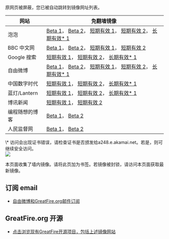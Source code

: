 <p>原网页被屏蔽，您已被自动跳转到镜像网址列表。</p>
<table>
    <thead>
        <tr>
            <th>网站</th>
            <th>免翻墙镜像</th>
        </tr>
    </thead>
    <tbody>    
        <tr>
            <td>泡泡</td>
            <td>            
                <a href="https://pp5.global.ssl.fastly.net/" target="jx1">Beta 1</a>，            
                <a href="https://pp4.global.ssl.fastly.net/" target="jx2">Beta 2</a>，            
                <a href="https://paopao17.azurewebsites.net" target="jx3">短期有效 1</a>，            
                <a href="https://d2iak8jpf2cptl.cloudfront.net" target="jx4">短期有效 2</a>，            
                <a href="https://main.dl.wu.akadns.net/f/1/1/1/dci.download.akamai.com/35985/159415/1/p/" target="jx5">长期有效* 1</a>
            </td>
        </tr>    
        <tr>
            <td>BBC 中文网</td>
            <td>            
                <a href="https://bbc4.global.ssl.fastly.net/" target="jx6">Beta 1</a>，            
                <a href="https://d1bgcxp91frokk.cloudfront.net/" target="jx7">Beta 2</a>，            
                <a href="https://bbc5.azurewebsites.net" target="jx8">短期有效 1</a>，            
                <a href="https://d3320oxsssjvdn.cloudfront.net" target="jx9">短期有效 2</a>
            </td>
        </tr>    
        <tr>
            <td>Google 搜索</td>
            <td>            
                <a href="https://google2.azurewebsites.net" target="jx10">短期有效 1</a>，            
                <a href="https://d3vv89cvqbrqlq.cloudfront.net" target="jx11">短期有效 2</a>，            
                <a href="https://g2.cctv.com.edgesuite.net/f/1/1/1/dci.download.akamai.com/35985/159415/1/g/" target="jx12">长期有效* 1</a>
            </td>
        </tr>    
        <tr>
            <td>自由微博</td>
            <td>            
                <a href="https://fw3.global.ssl.fastly.net/" target="jx13">Beta 1</a>，            
                <a href="https://d3imx1e8hbmfql.cloudfront.net/" target="jx14">Beta 2</a>，            
                <a href="https://fw8.azurewebsites.net" target="jx15">短期有效 1</a>，            
                <a href="https://d2t99c5pxqndf4.cloudfront.net" target="jx16">短期有效 2</a>，            
                <a href="https://a817.g.akamai.net/f/1/1/1/dci.download.akamai.com/35985/159415/1/f/" target="jx17">长期有效* 1</a>
            </td>
        </tr>    
        <tr>
            <td>中国数字时代</td>
            <td>            
                <a href="https://cdt2.azurewebsites.net" target="jx18">短期有效 1</a>，            
                <a href="https://d2x9xuqj179vf8.cloudfront.net" target="jx19">短期有效 2</a>，            
                <a href="https://a859.g4.akamai.net/f/1/1/1/dci.download.akamai.com/35985/159415/1/c/" target="jx20">长期有效* 1</a>
            </td>
        </tr>    
        <tr>
            <td>蓝灯/Lantern</td>
            <td>            
                <a href="https://lantern6.azurewebsites.net" target="jx21">短期有效 1</a>，            
                <a href="https://d1ssxz857pc9da.cloudfront.net" target="jx22">短期有效 2</a>，            
                <a href="https://dom.dl.wu.akadns.net/f/1/1/1/dci.download.akamai.com/35985/159415/1/l/" target="jx23">长期有效* 1</a>
            </td>
        </tr>    
        <tr>
            <td>博讯新闻</td>
            <td>            
                <a href="https://boxun8.azurewebsites.net" target="jx24">短期有效 1</a>，            
                <a href="https://d1c70423zhuiv6.cloudfront.net" target="jx25">短期有效 2</a>
            </td>
        </tr>    
        <tr>
            <td>编程随想的博客</td>
            <td>            
                <a href="https://pt4.global.ssl.fastly.net/" target="jx26">Beta 1</a>，            
                <a href="https://pt5.global.ssl.fastly.net/" target="jx27">Beta 2</a>
            </td>
        </tr>    
        <tr>
            <td>人民监督网</td>
            <td>            
                <a href="https://rmjdw3.global.ssl.fastly.net/" target="jx28">Beta 1</a>，            
                <a href="https://d1ns13b5v06dhs.cloudfront.net/" target="jx29">Beta 2</a>
            </td>
        </tr>
    </tbody>
</table>
\* 访问会出现证书错误，请检查证书是否颁发给a248.e.akamai.net。若是，则可继续安全访问。

<br/>
<img src="https://raw.githubusercontent.com/greatfire/z/master/logos.gif" />

本页面收集了墙内镜像。请将此页加为书签。若镜像被封锁，请访问本页面获取最新镜像。

## 订阅 email
* <a href="https://b.us7.list-manage.com/subscribe?u=854fca58782082e0cbdf204a0&id=c78949b93c">自由微博和GreatFire.org邮件订阅</a>

## GreatFire.org 开源
* <a href="https://github.com/greatfire/wiki/wiki">点击浏览现有GreatFire开源项目，包括上述镜像网站</a>